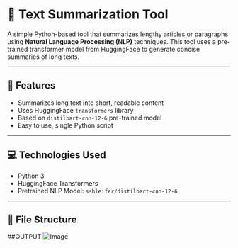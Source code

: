 # 📝 Text Summarization Tool

A simple Python-based tool that summarizes lengthy articles or paragraphs using **Natural Language Processing (NLP)** techniques. This tool uses a pre-trained transformer model from HuggingFace to generate concise summaries of long texts.

---

## 📌 Features

- Summarizes long text into short, readable content
- Uses HuggingFace `transformers` library
- Based on `distilbart-cnn-12-6` pre-trained model
- Easy to use, single Python script

---

## 💻 Technologies Used

- Python 3
- HuggingFace Transformers
- Pretrained NLP Model: `sshleifer/distilbart-cnn-12-6`

---

## 📂 File Structure
##OUTPUT
![Image](https://github.com/user-attachments/assets/7226c87a-2ac2-48aa-80ae-404a0f30fca1)

